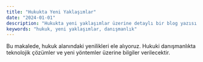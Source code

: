 ```yaml
---
title: "Hukukta Yeni Yaklaşımlar"
date: "2024-01-01"
description: "Hukukta yeni yaklaşımlar üzerine detaylı bir blog yazısı."
keywords: "hukuk, yeni yaklaşımlar, danışmanlık"
---
```


Bu makalede, hukuk alanındaki yenilikleri ele alıyoruz. 
Hukuki danışmanlıkta teknolojik çözümler ve yeni yöntemler üzerine bilgiler verilecektir.
